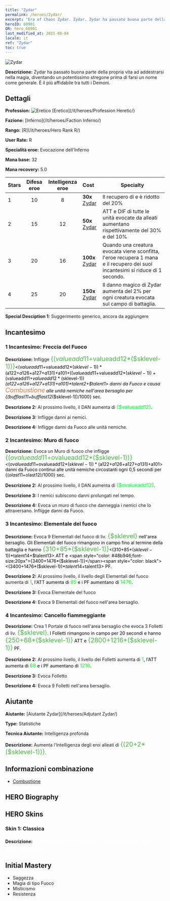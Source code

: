 ```yaml
---
title: "Zydar"
permalink: /heroes/Zydar/
excerpt: "Era of Chaos Zydar. Zydar. Zydar ha passato buona parte della propria vita ad addestrarsi nella magia, diventando un potentissimo stregone prima di farsi un nome come generale. È il più affidabile tra tutti i Demoni."
heroID: 60901
QR: hero_60901
last_modified_at: 2021-08-04
locale: it
ref: "Zydar"
toc: true
---
```

  ![Zydar](/images/h/h_Zydar.jpg)

 **Descrizione:** Zydar ha passato buona parte della propria vita ad addestrarsi nella magia, diventando un potentissimo stregone prima di farsi un nome come generale. È il più affidabile tra tutti i Demoni.
## Dettagli
 **Profession:** ![Eretico](/images/h/h_prof_10.png)  [Eretico](/it/heroes/Profession Heretic/)

 **Fazione:** [Inferno](/it/heroes/Faction Inferno/)

 **Rango:** [R](/it/heroes/Hero Rank R/)

 **User Rate:** R

 **Specialità eroe:** Evocazione dell'Inferno

 **Mana base:** 32

 **Mana recovery:** 5.0


  | Stars | Difesa eroe | Intelligenza eroe | Cost |     Specialty     |
  |---------|:---------------:|:---------------:|:--|--------------------|
  |    1    | 10 | 8 | **30x** [Zydar](/ItemsIT/her_385/) | Il recupero di <Evoca Elementale del fuoco> e <Cancello fiammeggiante> è ridotto del 20% |
  |    2    | 15 | 12 | **50x** [Zydar](/ItemsIT/her_385/) | ATT e DIF di tutte le unità evocate da alleati aumentano rispettivamente del 30% e del 10% |
  |    3    | 20 | 16 | **100x** [Zydar](/ItemsIT/her_385/) | Quando una creatura evocata viene sconfitta, l'eroe recupera 1 mana e il recupero dei suoi incantesimi si riduce di 1 secondo. |
  |    4    | 25 | 20 | **150x** [Zydar](/ItemsIT/her_385/) | Il danno magico di Zydar aumenta del 2% per ogni creatura evocata sul campo di battaglia. |

 **Special Desciption 1:** Suggerimento generico, ancora da aggiungere

## Incantesimo
### 1 Incantesimo: Freccia del Fuoco
 **Descrizione:** Infligge <span style="color: #48b946;font-size:20px">{($valueadd11+$valueadd12*($sklevel-1))}</span><span style="color: black"><($valueadd11+$valueadd12*($sklevel-1))*($a122+$a126+$a127+$a131)+$a101+(($valueadd11+$valueadd12*($sklevel-1))+($valueadd11+$valueadd12*($sklevel-1))*($a122+$a126+$a127+$a131)+$a101)*$talent2+$talent1> danni da Fuoco e causa <span style="color: #e07c44;font-size:20px">Combustione</span><span style="color: black"> alle unità nemiche nell'area bersaglio per {($bufflast11+$bufflast12*($sklevel-1))/1000} sec.

 **Descrizione 2:** Al prossimo livello, il DAN aumenta di <span style="color: #00ff22;font-size:16px">{$valueadd12}</span><span style="color: black">.

 **Descrizione 3:** Infligge danni ai nemici.

 **Descrizione 4:** Infligge danni da Fuoco alle unità nemiche.

### 2 Incantesimo: Muro di fuoco
 **Descrizione:** Evoca un Muro di fuoco che infligge <span style="color: #48b946;font-size:20px">{($ovalueadd11+$ovalueadd12*($sklevel-1))}</span><span style="color: black"><($ovalueadd11+$ovalueadd12*($sklevel-1))*($a122+$a126+$a127+$a131)+$a101> danni da Fuoco continui alle unità nemiche circostanti ogni 0,5 secondi per {($olast11+$olast12)/1000} sec.

 **Descrizione 2:** Al prossimo livello, il DAN aumenta di <span style="color: #00ff22;font-size:16px">{$ovalueadd12}</span><span style="color: black">.

 **Descrizione 3:** I nemici subiscono danni prolungati nel tempo.

 **Descrizione 4:** Evoca un muro di fuoco che danneggia i nemici che lo attraversano. Infligge danni da Fuoco.

### 3 Incantesimo: Elementale del fuoco
 **Descrizione:** Evoca 9 Elementali del fuoco di liv. <span style="color: #48b946;font-size:20px">{$sklevel}</span><span style="color: black"> nell'area bersaglio. Gli Elementali del fuoco rimangono in campo fino al termine della battaglia e hanno <span style="color: #48b946;font-size:20px">{310+85*($sklevel-1)}</span><span style="color: black"><(310+85*($sklevel-1))*$talent14+$talent13> ATT e <span style="color: #48b946;font-size:20px">{3400+1476*($sklevel-1)}</span><span style="color: black"><(3400+1476*($sklevel-1))*$talent14+$talent13> PF.

 **Descrizione 2:** Al prossimo livello, il livello degli Elementali del fuoco aumenta di <span style="color: #00ff22;font-size:16px">1</span><span style="color: black">, l'ATT aumenta di <span style="color: #00ff22;font-size:16px">85</span><span style="color: black"> e i PF aumentano di <span style="color: #00ff22;font-size:16px">1476</span><span style="color: black">.

 **Descrizione 3:** Evoca Elementale del fuoco

 **Descrizione 4:** Evoca 9 Elementali del fuoco nell'area bersaglio.

### 4 Incantesimo: Cancello fiammeggiante
 **Descrizione:** Crea 1 Portale di fuoco nell'area bersaglio che evoca 3 Folletti di liv. <span style="color: #48b946;font-size:20px">{$sklevel}</span><span style="color: black">. I Folletti rimangono in campo per 20 secondi e hanno <span style="color: #48b946;font-size:20px">{250+68*($sklevel-1)}</span><span style="color: black"> ATT e <span style="color: #48b946;font-size:20px">{2800+1216*($sklevel-1)}</span><span style="color: black"> PF.

 **Descrizione 2:** Al prossimo livello, il livello dei Folletti aumenta di <span style="color: #00ff22;font-size:16px">1</span><span style="color: black">, l'ATT aumenta di <span style="color: #00ff22;font-size:16px">68</span><span style="color: black"> e i PF aumentano di <span style="color: #00ff22;font-size:16px">1216</span><span style="color: black">.

 **Descrizione 3:** Evoca Folletto

 **Descrizione 4:** Evoca 9 Folletti nell'area bersaglio.


## Aiutante

 **Aiutante:**  [Aiutante Zydar](/it/heroes/Adjutant Zydar/) 

 **Type:**  Statistiche 

 **Tecnica Aiutante:**  Intelligenza profonda 

 **Descrizione:** Aumenta l'Intelligenza degli eroi alleati di <span style="color: #48b946;font-size:20px">{(20+2*($sklevel-1))}</span><span style="color: black">.

## Informazioni combinazione

* [Combustione](/it/combination/Combustione/) 

## HERO Biography

## HERO Skins
### Skin 1: **Classica**

 **Descrizione:** <span style="color: #ffffff;font-size:20px">L'inferno si è svuotato, rigurgitando qui i suoi demoni! </span>



## Initial Mastery
   - Saggezza
   - Magia di tipo Fuoco
   - Misticismo
   - Resistenza
